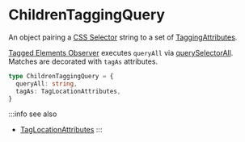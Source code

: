 # ChildrenTaggingQuery

An object pairing a [CSS Selector](https://developer.mozilla.org/en-US/docs/Web/CSS/CSS_Selectors) string to a set of [TaggingAttributes](/tracking/api-reference/definitions/TaggingAttribute.md).

[Tagged Elements Observer](/tracking/core-concepts/trackers.md#tagged-elements-observer) executes `queryAll` via [querySelectorAll](https://developer.mozilla.org/en-US/docs/Web/API/Element/querySelectorAll). Matches are decorated with `tagAs` attributes.

```typescript
type ChildrenTaggingQuery = {
  queryAll: string,
  tagAs: TagLocationAttributes,
}
```

:::info see also
- [TagLocationAttributes](/tracking/api-reference/definitions/TagLocationAttributes.md)
:::
